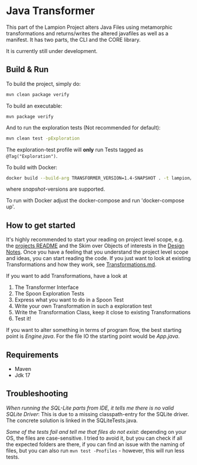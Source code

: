# Java Transformer

This part of the Lampion Project alters Java Files using metamorphic transformations and returns/writes the altered javafiles as well as a manifest. 
It has two parts, the CLI and the CORE library.

It is currently still under development. 

## Build & Run 

To build the project, simply do: 

```sh
mvn clean package verify
```

To build an executable: 

```
mvn package verify
```

And to run the exploration tests (Not recommended for default):

```sh
mvn clean test -pExploration
```
The exploration-test profile will **only** run Tests tagged as `@Tag("Exploration")`.


To build with Docker: 

```sh
docker build --build-arg TRANSFORMER_VERSION=1.4-SNAPSHOT . -t lampion/java-transformer:1.4 -t lampion/java-transformer:latest -t ciselab/java-transformer:1.4 -t ciselab/java-transformer:latest -t ghcr.io/ciselab/lampion/java-transformer:1.4
```

where *snapshot*-versions are supported. 

To run with Docker adjust the docker-compose and run 'docker-compose up'.

## How to get started

It's highly recommended to start your reading on project level scope, e.g. the [projects README](../README.md) and the Skim over Objects of interests in the [Design Notes](../Resources/DesignNotes.md).
Once you have a feeling that you understand the project level scope and ideas,  you can start reading the code. 
If you just want to look at existing Transformations and how they work, see [Transformations.md](../Resources/Transformations.md).

If you want to add Transformations, have a look at 

1. The Transformer Interface
2. The Spoon Exploration Tests
3. Express what you want to do in a Spoon Test
4. Write your own Transformation in such a exploration test
5. Write the Transformation Class, keep it close to existing Transformations
6. Test it!

If you want to alter something in terms of program flow, the best starting point is *Engine.java*.
For the file IO the starting point would be *App.java*.

## Requirements 

- Maven
- Jdk 17

## Troubleshooting 

*When running the SQL-Lite parts from IDE, it tells me there is no valid SQLite Driver*: This is due to a missing classpath-entry for the SQLite driver. 
The concrete solution is linked in the SQLiteTests.java. 

*Some of the tests fail and tell me that files do not exist*: depending on your OS, the files are case-sensitive. 
I tried to avoid it, but you can check if all the expected folders are there, if you can find an issue with the naming of files, but you can also run `mvn test -Pnofiles` - however, this will run less tests. 

